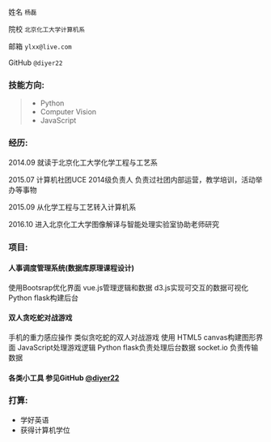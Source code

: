 姓名  `杨磊`

院校  `北京化工大学计算机系`

邮箱  `ylxx@live.com`

GitHub  `@diyer22`


### 技能方向:
> *  Python
> *  Computer Vision
> * JavaScript

### 经历:

2014.09
就读于北京化工大学化学工程与工艺系

2015.07
计算机社团UCE 2014级负责人
负责过社团内部运营，教学培训，活动举办等事物

2015.09
从化学工程与工艺转入计算机系

2016.10
进入北京化工大学图像解译与智能处理实验室协助老师研究

### 项目:
#### 人事调度管理系统(数据库原理课程设计)

使用Bootsrap优化界面
vue.js管理逻辑和数据
d3.js实现可交互的数据可视化
Python flask构建后台

#### 双人贪吃蛇对战游戏
手机的重力感应操作 类似贪吃蛇的双人对战游戏
使用 HTML5 canvas构建图形界面 JavaScript处理游戏逻辑 Python flask负责处理后台数据 socket.io 负责传输数据


#### 各类小工具 参见GitHub [@diyer22](https://www.github.com/diyer22)


### 打算:

 * 学好英语
 * 获得计算机学位
